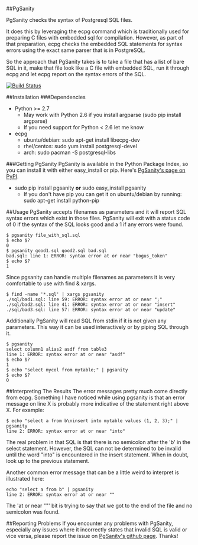 ##PgSanity

PgSanity checks the syntax of Postgresql SQL files.

It does this by leveraging the ecpg command which is traditionally
used for preparing C files with embedded sql for compilation.
However, as part of that preparation, ecpg checks the embedded SQL
statements for syntax errors using the exact same parser that is
in PostgreSQL.

So the approach that PgSanity takes is to take a file that has a
list of bare SQL in it, make that file look like a C file with
embedded SQL, run it through ecpg and let ecpg report on the syntax
errors of the SQL.

[![Build Status](https://travis-ci.org/markdrago/pgsanity.svg?branch=master)](https://travis-ci.org/markdrago/pgsanity)

##Installation
###Dependencies
- Python >= 2.7
    - May work with Python 2.6 if you install argparse (sudo pip install argparse)
    - If you need support for Python < 2.6 let me know
- ecpg
    - ubuntu/debian: sudo apt-get install libecpg-dev
    - rhel/centos: sudo yum install postgresql-devel
    - arch: sudo pacman -S postgresql-libs

###Getting PgSanity
PgSanity is available in the Python Package Index, so you can install it with either easy_install or pip.  Here's [PgSanity's page on PyPI](http://pypi.python.org/pypi/pgsanity).
- sudo pip install pgsanity **or** sudo easy_install pgsanity
    - If you don't have pip you can get it on ubuntu/debian by running: sudo apt-get install python-pip

##Usage
PgSanity accepts filenames as parameters and it will report SQL syntax errors which exist in those files.  PgSanity will exit with a status code of 0 if the syntax of the SQL looks good and a 1 if any errors were found.
 
    $ pgsanity file_with_sql.sql
    $ echo $?
    0
    $ pgsanity good1.sql good2.sql bad.sql
    bad.sql: line 1: ERROR: syntax error at or near "bogus_token"
    $ echo $?
    1
 
Since pgsanity can handle multiple filenames as parameters it is very comfortable to use with find & xargs.

    $ find -name '*.sql' | xargs pgsanity
    ./sql/bad1.sql: line 59: ERROR: syntax error at or near ";"
    ./sql/bad2.sql: line 41: ERROR: syntax error at or near "insert"
    ./sql/bad3.sql: line 57: ERROR: syntax error at or near "update"

Additionally PgSanity will read SQL from stdin if it is not given any parameters.  This way it can be used interactively or by piping SQL through it.
 
    $ pgsanity
    select column1 alias2 asdf from table3
    line 1: ERROR: syntax error at or near "asdf"
    $ echo $?
    1
    $ echo "select mycol from mytable;" | pgsanity
    $ echo $?
    0

##Interpreting The Results
The error messages pretty much come directly from ecpg.  Something I have noticed while using pgsanity is that an error message on line X is probably more indicative of the statement right above X.  For example:

    $ echo "select a from b\ninsert into mytable values (1, 2, 3);" | pgsanity
    line 2: ERROR: syntax error at or near "into"

The real problem in that SQL is that there is no semicolon after the 'b' in the select statement.  However, the SQL can not be determined to be invalid until the word "into" is encountered in the insert statement.  When in doubt, look up to the previous statement.

Another common error message that can be a little weird to interpret is illustrated here:

    echo "select a from b" | pgsanity 
    line 2: ERROR: syntax error at or near ""

The 'at or near ""' bit is trying to say that we got to the end of the file and no semicolon was found.

##Reporting Problems
If you encounter any problems with PgSanity, especially any issues where it incorrectly states that invalid SQL is valid or vice versa, please report the issue on [PgSanity's github page](http://github.com/markdrago/pgsanity).  Thanks!
